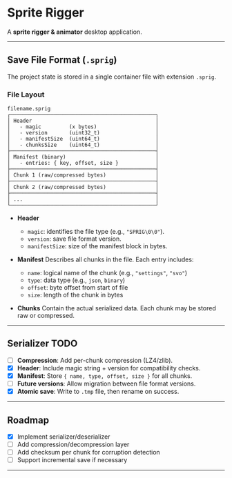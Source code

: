# Sprite Rigger

A **sprite rigger & animator** desktop application.

---

## Save File Format (`.sprig`)

The project state is stored in a single container file with extension `.sprig`.

### File Layout

```
filename.sprig
┌───────────────────────────────────────────────┐
│ Header                                        │
│   - magic         (x bytes)                   │
│   - version       (uint32_t)                  │
│   - manifestSize  (uint64_t)                  │
│   - chunksSize    (uint64_t)                  │
├───────────────────────────────────────────────┤
│ Manifest (binary)                             │
│   - entries: { key, offset, size }            │
├───────────────────────────────────────────────┤
│ Chunk 1 (raw/compressed bytes)                │
├───────────────────────────────────────────────┤
│ Chunk 2 (raw/compressed bytes)                │
├───────────────────────────────────────────────┤
│ ...                                           │
└───────────────────────────────────────────────┘
```

- **Header**
  - `magic`: identifies the file type (e.g., `"SPRIG\0\0"`).
  - `version`: save file format version.
  - `manifestSize`: size of the manifest block in bytes.

- **Manifest**
  Describes all chunks in the file. Each entry includes:
  - `name`: logical name of the chunk (e.g., `"settings"`, `"svo"`)
  - `type`: data type (e.g., `json`, `binary`)
  - `offset`: byte offset from start of file
  - `size`: length of the chunk in bytes

- **Chunks**
  Contain the actual serialized data. Each chunk may be stored raw or compressed.

---

## Serializer TODO

- [ ] **Compression**: Add per-chunk compression (LZ4/zlib).
- [x] **Header**: Include magic string + version for compatibility checks.
- [x] **Manifest**: Store `{ name, type, offset, size }` for all chunks.
- [ ] **Future versions**: Allow migration between file format versions.
- [x] **Atomic save**: Write to `.tmp` file, then rename on success.

---

## Roadmap

- [x] Implement serializer/deserializer
- [ ] Add compression/decompression layer
- [ ] Add checksum per chunk for corruption detection
- [ ] Support incremental save if necessary

---